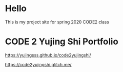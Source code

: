 # Hello

This is my project site for spring 2020 CODE2 class

# CODE 2 Yujing Shi Portfolio

https://yujingsss.github.io/code2yujingshi/

https://code2yujingshi.glitch.me/